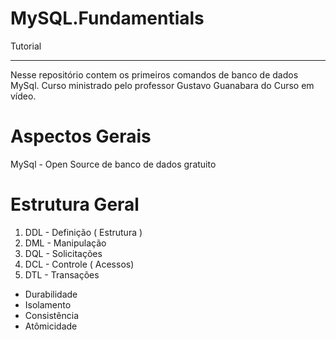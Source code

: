 # MySQL.Fundamentials
 Tutorial
***
Nesse repositório contem os primeiros comandos de banco de dados MySql.
Curso ministrado pelo professor Gustavo Guanabara do Curso em vídeo.

# Aspectos Gerais 

MySql - Open Source de banco de dados gratuito 

# Estrutura Geral 

1. DDL -  Definição ( Estrutura )
1. DML - Manipulação
1. DQL - Solicitações 
1. DCL - Controle ( Acessos)
1. DTL - Transações

  * Durabilidade
  * Isolamento
  * Consistência
  * Atômicidade
